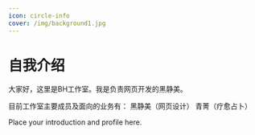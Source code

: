 ```yaml
---
icon: circle-info
cover: /img/background1.jpg
---
```


# 自我介绍
大家好，这里是BH工作室。我是负责网页开发的黑静美。

目前工作室主要成员及面向的业务有：
黑静美（网页设计）
青菁（疗愈占卜）

Place your introduction and profile here.



